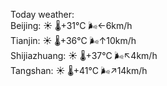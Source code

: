 Today weather:  
Beijing: ☀️   🌡️+31°C 🌬️←6km/h  
Tianjin: ☀️   🌡️+36°C 🌬️↑10km/h  
Shijiazhuang: ☀️   🌡️+37°C 🌬️↖4km/h  
Tangshan: ☀️   🌡️+41°C 🌬️↗14km/h  
